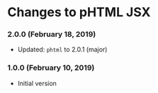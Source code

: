 # Changes to pHTML JSX

### 2.0.0 (February 18, 2019)

- Updated: `phtml` to 2.0.1 (major)

### 1.0.0 (February 10, 2019)

- Initial version
